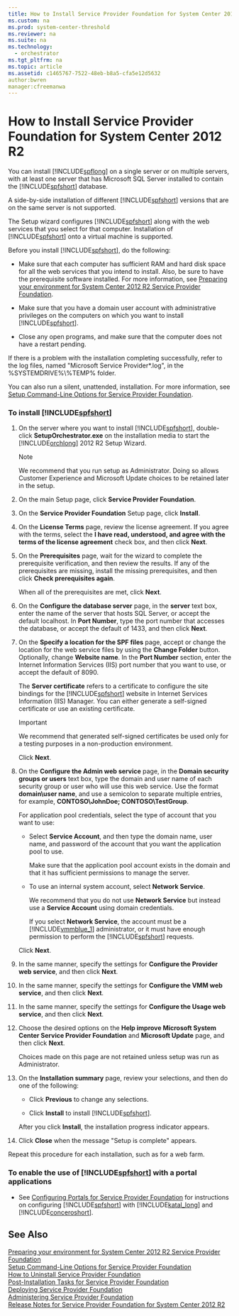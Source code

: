 ```yaml
---
title: How to Install Service Provider Foundation for System Center 2012 R2
ms.custom: na
ms.prod: system-center-threshold
ms.reviewer: na
ms.suite: na
ms.technology: 
  - orchestrator
ms.tgt_pltfrm: na
ms.topic: article
ms.assetid: c1465767-7522-48eb-b8a5-cfa5e12d5632
author:bwren
manager:cfreemanwa
---
```

# How to Install Service Provider Foundation for System Center 2012 R2
You can install [!INCLUDE[spflong](../../spf/Deploy/includes/spflong_md.md)] on a single server or on multiple servers, with at least one server that has Microsoft SQL&nbsp;Server installed to contain the [!INCLUDE[spfshort](../../spf/Deploy/includes/spfshort_md.md)] database.  
  
A side\-by\-side installation of different [!INCLUDE[spfshort](../../spf/Deploy/includes/spfshort_md.md)] versions that are on the same server is not supported.  
  
The Setup wizard configures [!INCLUDE[spfshort](../../spf/Deploy/includes/spfshort_md.md)] along with the web services that you select for that computer. Installation of [!INCLUDE[spfshort](../../spf/Deploy/includes/spfshort_md.md)] onto a virtual machine is supported.  
  
Before you install [!INCLUDE[spfshort](../../spf/Deploy/includes/spfshort_md.md)], do the following:  
  
-   Make sure that each computer has sufficient RAM and hard disk space for all the web services that you intend to install. Also, be sure to have the prerequisite software installed. For more information, see [Preparing your environment for System Center 2012 R2 Service Provider Foundation](assetId:///f7c87718-29bb-4fdd-8e2d-82c81936b346).  
  
-   Make sure that you have a domain user account with administrative privileges on the computers on which you want to install [!INCLUDE[spfshort](../../spf/Deploy/includes/spfshort_md.md)].  
  
-   Close any open programs, and make sure that the computer does not have a restart pending.  
  
If there is a problem with the installation completing successfully, refer to the log files, named "Microsoft Service Provider\*.log", in the %SYSTEMDRIVE%\\%TEMP%  folder.  
  
You can also run a silent, unattended, installation. For more information, see [Setup Command-Line Options for Service Provider Foundation](../../spf/Deploy/Setup-Command-Line-Options-for-Service-Provider-Foundation.md).  
  
### To install [!INCLUDE[spfshort](../../spf/Deploy/includes/spfshort_md.md)]  
  
1.  On the server where you want to install [!INCLUDE[spfshort](../../spf/Deploy/includes/spfshort_md.md)], double\-click **SetupOrchestrator.exe** on the installation media to start the [!INCLUDE[orchlong](../../orch/deploy/includes/orchlong_md.md)] 2012 R2 Setup Wizard.  
  
    > [!NOTE]  
    > We recommend that you run setup as Administrator. Doing so allows Customer Experience and Microsoft Update choices to be retained later in the setup.  
  
2.  On the main Setup page, click **Service Provider Foundation**.  
  
3.  On the **Service Provider Foundation** Setup page, click **Install**.  
  
4.  On the **License Terms** page, review the license agreement. If you agree with the terms, select the **I have read, understood, and agree with the terms of the license agreement** check box, and then click **Next**.  
  
5.  On the **Prerequisites** page, wait for the wizard to complete the prerequisite verification, and then review the results. If any of the prerequisites are missing, install the missing prerequisites, and then click **Check prerequisites again**.  
  
    When all of the prerequisites are met, click **Next**.  
  
6.  On the **Configure the database server** page, in the **server** text box, enter the name of the server that hosts SQL&nbsp;Server, or accept the default localhost. In **Port Number**, type the port number that accesses the database, or accept the default of 1433, and then click **Next**.  
  
7.  On the **Specify a location for the SPF files** page, accept or change the location for the web service files by using the **Change Folder** button. Optionally, change **Website name**. In the **Port Number** section, enter the Internet Information Services \(IIS\) port number that you want to use, or accept the default of 8090.  
  
    The **Server certificate** refers to a certificate to configure the site bindings for the [!INCLUDE[spfshort](../../spf/Deploy/includes/spfshort_md.md)] website in Internet Services Information \(IIS\) Manager. You can either generate a self\-signed certificate or use an existing certificate.  
  
    > [!IMPORTANT]  
    > We recommend that generated self\-signed certificates be used only for a testing purposes in a non\-production environment.  
  
    Click **Next**.  
  
8.  On the **Configure the Admin web service** page, in the **Domain security groups or users** text box, type the domain and user name of each security group or user who will use this web service. Use the format **domain\\user name**, and use a semicolon to separate multiple entries, for example, **CONTOSO\\JohnDoe; CONTOSO\\TestGroup**.  
  
    For application pool credentials, select the type of account that you want to use:  
  
    -   Select **Service Account**, and then type the domain name, user name, and password of the account that you want the application pool to use.  
  
        Make sure that the application pool account exists in the domain and that it has sufficient permissions to manage the server.  
  
    -   To use an internal system account, select **Network Service**.  
  
        We recommend that you do not use **Network Service** but instead use a **Service Account** using domain credentials.  
  
        If you select **Network Service**, the account must be a [!INCLUDE[vmmblue_1](../../om/manage/includes/vmmblue_1_md.md)] administrator, or it must have enough permission to perform the [!INCLUDE[spfshort](../../spf/Deploy/includes/spfshort_md.md)] requests.  
  
    Click **Next**.  
  
9. In the same manner, specify the settings for **Configure the Provider web service**, and then click **Next**.  
  
10. In the same manner, specify the settings for **Configure the VMM web service**, and then click **Next**.  
  
11. In the same manner, specify the settings for **Configure the Usage web service**, and then click **Next**.  
  
12. Choose the desired options on the **Help improve Microsoft System Center Service Provider Foundation** and **Microsoft Update** page, and then click **Next**.  
  
    Choices made on this page are not retained unless setup was run as Administrator.  
  
13. On the **Installation summary** page, review your selections, and then do one of the following:  
  
    -   Click **Previous** to change any selections.  
  
    -   Click **Install** to install [!INCLUDE[spfshort](../../spf/Deploy/includes/spfshort_md.md)].  
  
    After you click **Install**, the installation progress indicator appears.  
  
14. Click **Close** when the message "Setup is complete" appears.  
  
Repeat this procedure for each installation, such as for a web farm.  
  
### To enable the use of [!INCLUDE[spfshort](../../spf/Deploy/includes/spfshort_md.md)] with a portal applications  
  
-   See [Configuring Portals for Service Provider Foundation](../../spf/Deploy/Configuring-Portals-for-Service-Provider-Foundation.md) for instructions on configuring [!INCLUDE[spfshort](../../spf/Deploy/includes/spfshort_md.md)] with [!INCLUDE[katal_long](../../spf/Deploy/includes/katal_long_md.md)] and [!INCLUDE[conceroshort](../../om/manage/includes/conceroshort_md.md)].  
  
## See Also  
[Preparing your environment for System Center 2012 R2 Service Provider Foundation](assetId:///f7c87718-29bb-4fdd-8e2d-82c81936b346)  
[Setup Command-Line Options for Service Provider Foundation](../../spf/Deploy/Setup-Command-Line-Options-for-Service-Provider-Foundation.md)  
[How to Uninstall Service Provider Foundation](../../spf/Deploy/How-to-Uninstall-Service-Provider-Foundation.md)  
[Post-Installation Tasks for Service Provider Foundation](../../spf/Deploy/Post-Installation-Tasks-for-Service-Provider-Foundation.md)  
[Deploying Service Provider Foundation](../../spf/Deploy/Deploying-Service-Provider-Foundation.md)  
[Administering Service Provider Foundation](../../spf/Deploy/Administering-Service-Provider-Foundation.md)  
[Release Notes for Service Provider Foundation for System Center 2012 R2](../../spf/Deploy/Release-Notes-for-Service-Provider-Foundation-for-System-Center-2012-R2.md)  
  
